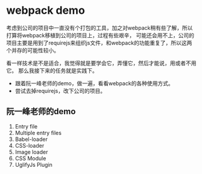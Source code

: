 # webpack demo

考虑到公司的项目中一直没有个打包的工具，加之对webpack稍有些了解，所以打算将webpack移植到公司的项目上，过程有些艰辛，
可能还会用不上，公司的项目主要是用到了requirejs来组织js文件，和webpack的功能重复了，所以这两个并存的可能性较小。

看一样技术是不是适合，我觉得就是要学会它，弄懂它，然后才能说，用或者不用它。
那么我接下来的任务就是实践下。

- 跟着阮一峰老师的demo，做一遍，看看webpack的各种使用方式。
- 尝试去掉requirejs，改下公司的项目。

## 阮一峰老师的demo

1. Entry file
2. Multiple entry files
3. Babel-loader
4. CSS-loader
5. Image loader
6. CSS Module
7. UglifyJs Plugin
